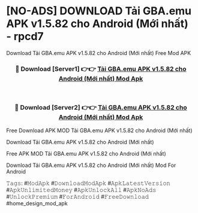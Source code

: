 # [NO-ADS] DOWNLOAD Tải GBA.emu APK v1.5.82 cho Android (Mới nhất) - rpcd7
Download Tải GBA.emu APK v1.5.82 cho Android (Mới nhất) Free Mod APK

<div align="center">
<h3>🔴 Download [Server1] 👉👉 <a href="https://apk-comot.site?title=Tải_GBA.emu_APK_v1.5.82_cho_Android_(Mới_nhất)">Tải GBA.emu APK v1.5.82 cho Android (Mới nhất) Mod Apk</a></h3><br>

<h3>🔴 Download [Server2] 👉👉 <a href="https://apk-comot.site?title=Tải_GBA.emu_APK_v1.5.82_cho_Android_(Mới_nhất)">Tải GBA.emu APK v1.5.82 cho Android (Mới nhất) Mod Apk</a></h3>
</div>


Free Download APK MOD Tải GBA.emu APK v1.5.82 cho Android (Mới nhất)

Download Tải GBA.emu APK v1.5.82 cho Android (Mới nhất) 

Free APK MOD Tải GBA.emu APK v1.5.82 cho Android (Mới nhất) 

Download Tải GBA.emu APK v1.5.82 cho Android (Mới nhất) Mod For Android

𝚃𝚊𝚐𝚜: #𝙼𝚘𝚍𝙰𝚙𝚔 #𝙳𝚘𝚠𝚗𝚕𝚘𝚊𝚍𝙼𝚘𝚍𝙰𝚙𝚔 #𝙰𝚙𝚔𝙻𝚊𝚝𝚎𝚜𝚝𝚅𝚎𝚛𝚜𝚒𝚘𝚗 #𝙰𝚙𝚔𝚄𝚗𝚕𝚒𝚖𝚒𝚝𝚎𝚍𝙼𝚘𝚗𝚎𝚢 #𝙰𝚙𝚔𝚄𝚗𝚕𝚘𝚌𝚔𝙰𝚕𝚕 #𝙰𝚙𝚔𝙽𝚘𝙰𝚍𝚜 #𝚄𝚗𝚕𝚘𝚌𝚔𝙿𝚛𝚎𝚖𝚒𝚞𝚖 #𝙵𝚘𝚛𝙰𝚗𝚍𝚛𝚘𝚒𝚍 #𝙵𝚛𝚎𝚎𝙳𝚘𝚠𝚗𝚕𝚘𝚊𝚍 #home_design_mod_apk